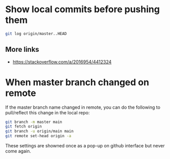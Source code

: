 # Show local commits before pushing them

```bash
git log origin/master..HEAD
```
## More links
- https://stackoverflow.com/a/2016954/4412324


# When master branch changed on remote

If the master branch name changed in remote, you can do the following to pull/reflect this change in the local repo:

```bash
git branch -m master main
git fetch origin
git branch -u origin/main main
git remote set-head origin -a
```
These settings are showned once as a pop-up on github interface but never come again.
